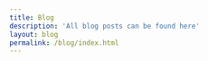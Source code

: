 ```yaml
---
title: Blog
description: 'All blog posts can be found here'
layout: blog
permalink: /blog/index.html
---
```


